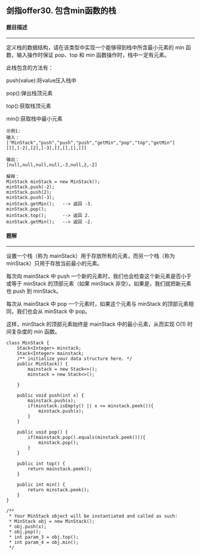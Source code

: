 ## 剑指offer30. 包含min函数的栈

#### 题目描述

---

定义栈的数据结构，请在该类型中实现一个能够得到栈中所含最小元素的 min 函数，输入操作时保证 pop、top 和 min 函数操作时，栈中一定有元素。

此栈包含的方法有：

push(value):将value压入栈中

pop():弹出栈顶元素

top():获取栈顶元素

min():获取栈中最小元素

```
示例1:
输入：
["MinStack","push","push","push","getMin","pop","top","getMin"]
[[],[-2],[2],[-3],[],[],[],[]]

输出：
[null,null,null,null,-3,null,2,-2]

解释：
MinStack minStack = new MinStack();
minStack.push(-2);
minStack.push(2);
minStack.push(-3);
minStack.getMin();   --> 返回 -3.
minStack.pop();
minStack.top();      --> 返回 2.
minStack.getMin();   --> 返回 -2.
```

#### 题解

---



设置一个栈（称为 mainStack）用于存放所有的元素，而另一个栈（称为 minStack）只用于存放当前最小的元素。

每次向 mainStack 中 push 一个新的元素时，我们也会检查这个新元素是否小于或等于 minStack 的顶部元素（如果 minStack 非空）。如果是，我们就把新元素也 push 到 minStack。

每次从 mainStack 中 pop 一个元素时，如果这个元素与 minStack 的顶部元素相同，我们也会从 minStack 中 pop。

这样，minStack 的顶部元素始终是 mainStack 中的最小元素，从而实现 O(1) 时间复杂度的 min 函数。

```
class MinStack {
    Stack<Integer> minstack;
    Stack<Integer> mainstack;
    /** initialize your data structure here. */
    public MinStack() {
        mainstack = new Stack<>();
        minstack = new Stack<>();
  
    }
  
    public void push(int x) {
        mainstack.push(x);
        if(minstack.isEmpty() || x <= minstack.peek()){
            minstack.push(x);
        }
    }
  
    public void pop() {
        if(mainstack.pop().equals(minstack.peek())){
            minstack.pop();
        }  
    }
  
    public int top() {
        return mainstack.peek();
    }
  
    public int min() {
        return minstack.peek();
    }
}

/**
 * Your MinStack object will be instantiated and called as such:
 * MinStack obj = new MinStack();
 * obj.push(x);
 * obj.pop();
 * int param_3 = obj.top();
 * int param_4 = obj.min();
 */
```
